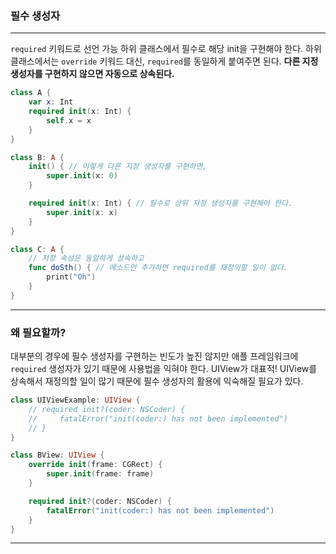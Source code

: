 ### 필수 생성자
---
`required` 키워드로 선언 가능
하위 클래스에서 필수로 해당 init을 구현해야 한다.
하위 클래스에서는 `override` 키워드 대신, `required`를 동일하게 붙여주면 된다.
**다른 지정 생성자를 구현하지 않으면 자동으로 상속된다.**

```swift
class A {
    var x: Int
    required init(x: Int) {
        self.x = x
    }
}

class B: A {
    init() { // 이렇게 다른 지정 생성자를 구현하면,
        super.init(x: 0)
    } 

    required init(x: Int) { // 필수로 상위 지정 생성자를 구현해야 한다.
        super.init(x: x)
    }
}

class C: A {
    // 저장 속성은 동일하게 상속하고
    func doSth() { // 메소드만 추가하면 required를 재정의할 일이 없다.
        print("Oh")
    }
}  
```
---
### 왜 필요할까?
대부분의 경우에 필수 생성자를 구현하는 빈도가 높진 않지만
애플 프레임워크에 `required` 생성자가 있기 때문에 사용법을 익혀야 한다.
UIView가 대표적!
UIView를 상속해서 재정의할 일이 많기 때문에 필수 생성자의 활용에 익숙해질 필요가 있다.
```swift
class UIViewExample: UIView {
    // required init?(coder: NSCoder) {
    //     fatalError("init(coder:) has not been implemented")
    // }
}

class BView: UIView {
    override init(frame: CGRect) {
        super.init(frame: frame)
    }

    required init?(coder: NSCoder) {
        fatalError("init(coder:) has not been implemented")
    }
}
```
---